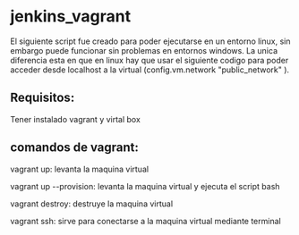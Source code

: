 # jenkins_vagrant

El siguiente script fue creado para poder ejecutarse en un entorno linux, sin embargo puede funcionar sin problemas en entornos windows. La unica diferencia esta en que en linux hay que usar el siguiente codigo para poder acceder desde localhost a la virtual (config.vm.network "public_network" ).

## Requisitos:

Tener instalado vagrant y virtal box


## comandos de vagrant:

vagrant up: levanta la maquina virtual

vagrant up --provision: levanta la maquina virtual y ejecuta el script bash

vagrant destroy: destruye la maquina virtual

vagrant ssh: sirve para conectarse a la maquina virtual mediante terminal

